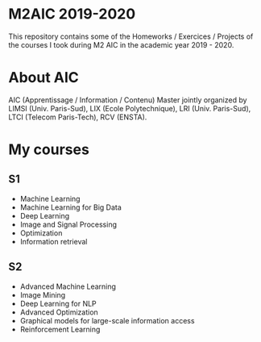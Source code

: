 # M2AIC 2019-2020
This repository contains some of the Homeworks / Exercices / Projects of the courses I took during M2 AIC in the academic year 2019 - 2020.

# About AIC
AIC (Apprentissage / Information / Contenu) Master jointly organized by LIMSI (Univ. Paris-Sud), LIX (Ecole Polytechnique), LRI (Univ. Paris-Sud), LTCI (Telecom Paris-Tech), RCV (ENSTA).

# My courses
## S1
* Machine Learning
* Machine Learning for Big Data
* Deep Learning
* Image and Signal Processing
* Optimization
* Information retrieval

## S2
* Advanced Machine Learning
* Image Mining
* Deep Learning for NLP
* Advanced Optimization
* Graphical models for large-scale information access
* Reinforcement Learning




